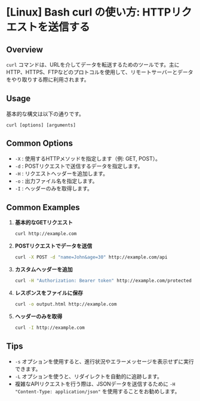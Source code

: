 # [Linux] Bash curl の使い方: HTTPリクエストを送信する

## Overview
`curl` コマンドは、URLを介してデータを転送するためのツールです。主にHTTP、HTTPS、FTPなどのプロトコルを使用して、リモートサーバーとデータをやり取りする際に利用されます。

## Usage
基本的な構文は以下の通りです。

```
curl [options] [arguments]
```

## Common Options
- `-X` : 使用するHTTPメソッドを指定します（例: GET, POST）。
- `-d` : POSTリクエストで送信するデータを指定します。
- `-H` : リクエストヘッダーを追加します。
- `-o` : 出力ファイル名を指定します。
- `-I` : ヘッダーのみを取得します。

## Common Examples
1. **基本的なGETリクエスト**
   ```bash
   curl http://example.com
   ```

2. **POSTリクエストでデータを送信**
   ```bash
   curl -X POST -d "name=John&age=30" http://example.com/api
   ```

3. **カスタムヘッダーを追加**
   ```bash
   curl -H "Authorization: Bearer token" http://example.com/protected
   ```

4. **レスポンスをファイルに保存**
   ```bash
   curl -o output.html http://example.com
   ```

5. **ヘッダーのみを取得**
   ```bash
   curl -I http://example.com
   ```

## Tips
- `-s` オプションを使用すると、進行状況やエラーメッセージを表示せずに実行できます。
- `-L` オプションを使うと、リダイレクトを自動的に追跡します。
- 複雑なAPIリクエストを行う際は、JSONデータを送信するために `-H "Content-Type: application/json"` を使用することをお勧めします。